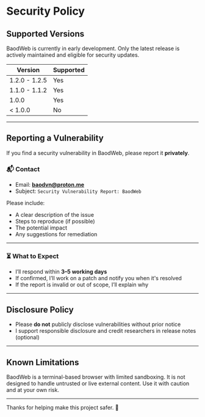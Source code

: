 # Security Policy

## Supported Versions

BaodWeb is currently in early development. Only the latest release is actively maintained and eligible for security updates.

| Version       | Supported        |
|---------------|------------------|
| 1.2.0 - 1.2.5 | Yes              |
| 1.1.0 - 1.1.2 | Yes              |
| 1.0.0         | Yes              |
| < 1.0.0       | No               |

---

## Reporting a Vulnerability

If you find a security vulnerability in BaodWeb, please report it **privately**.

### 📬 Contact
- Email: **baodvn@proton.me**
- Subject: `Security Vulnerability Report: BaodWeb`

Please include:
- A clear description of the issue
- Steps to reproduce (if possible)
- The potential impact
- Any suggestions for remediation

---

### ⏳ What to Expect

- I’ll respond within **3–5 working days**
- If confirmed, I’ll work on a patch and notify you when it's resolved
- If the report is invalid or out of scope, I’ll explain why

---

## Disclosure Policy

- Please **do not** publicly disclose vulnerabilities without prior notice
- I support responsible disclosure and credit researchers in release notes (optional)

---

## Known Limitations

BaodWeb is a terminal-based browser with limited sandboxing. It is not designed to handle untrusted or live external content. Use it with caution and at your own risk.

---

Thanks for helping make this project safer. 💪
